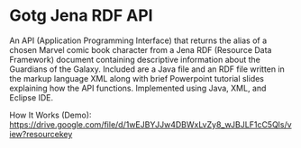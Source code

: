 # Gotg Jena RDF API
An API (Application Programming Interface) that returns the alias of a chosen Marvel comic book character from a Jena RDF (Resource Data Framework) document containing descriptive information about the Guardians of the Galaxy. Included are a Java file and an RDF file written in the markup language XML along with brief Powerpoint tutorial slides explaining how the API functions. Implemented using Java, XML, and Eclipse IDE. 

How It Works (Demo): https://drive.google.com/file/d/1wEJBYJJw4DBWxLvZy8_wJBJLF1cC5Qls/view?resourcekey
